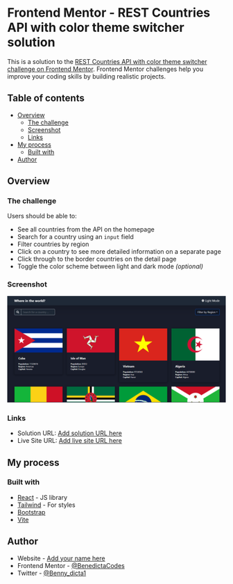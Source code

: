 # Frontend Mentor - REST Countries API with color theme switcher solution

This is a solution to the [REST Countries API with color theme switcher challenge on Frontend Mentor](https://www.frontendmentor.io/challenges/rest-countries-api-with-color-theme-switcher-5cacc469fec04111f7b848ca). Frontend Mentor challenges help you improve your coding skills by building realistic projects.

## Table of contents

- [Overview](#overview)
  - [The challenge](#the-challenge)
  - [Screenshot](#screenshot)
  - [Links](#links)
- [My process](#my-process)
  - [Built with](#built-with)
- [Author](#author)

## Overview

### The challenge

Users should be able to:

- See all countries from the API on the homepage
- Search for a country using an `input` field
- Filter countries by region
- Click on a country to see more detailed information on a separate page
- Click through to the border countries on the detail page
- Toggle the color scheme between light and dark mode _(optional)_

### Screenshot

![](./public/rest-countries-api.png)

### Links

- Solution URL: [Add solution URL here](https://github.com/BenedictaUche/rest-countries)
- Live Site URL: [Add live site URL here](https://rest-countries-pink.vercel.app/)

## My process

### Built with

- [React](https://reactjs.org/) - JS library
- [Tailwind](https://tailwindcss.com/) - For styles
- [Bootstrap](https://getbootstrap.com)
- [Vite](https://vite.com)

## Author

- Website - [Add your name here](https://benedicta-onyebuchi.vercel.app)
- Frontend Mentor - [@BenedictaCodes](https://www.frontendmentor.io/profile/benedictacodes)
- Twitter - [@Benny_dicta1](https://www.twitter.com/benny_dicta1)
